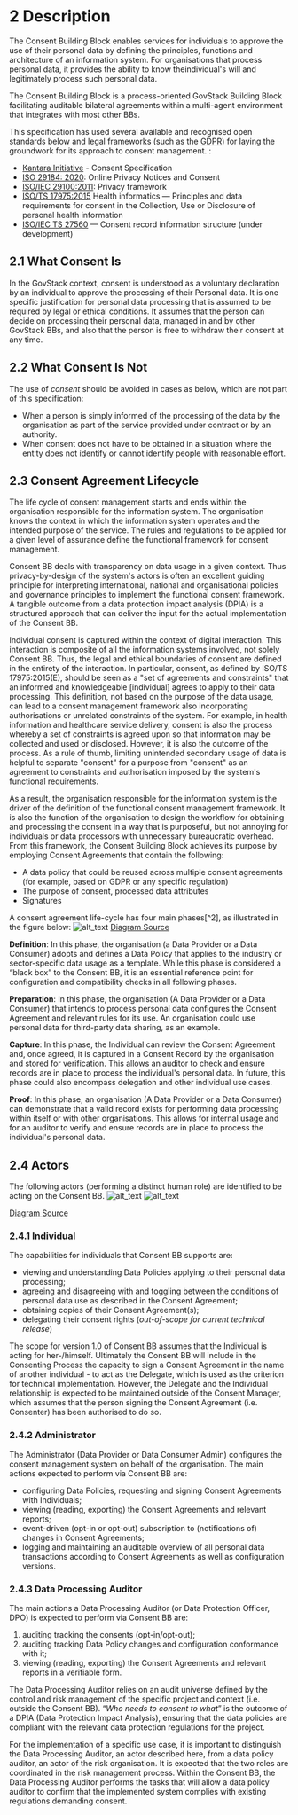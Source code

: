 # 2 Description

The Consent Building Block enables services for individuals to approve the use of their personal data by defining the principles, functions and architecture of an information system. For organisations that process personal data​,​ it provides the ability to know the ​individual's will and legitimately process such personal data.

The Consent Building Block is a process-oriented GovStack Building Block facilitating auditable bilateral agreements within a multi-agent environment that integrates with most other BBs.

This specification has used several available and recognised open standards below and legal frameworks (such as the [GDPR](https://gdpr.eu/)) for laying the groundwork for its approach to consent management. :

* [Kantara Initiative](https://kantarainitiative.org/download/7902/) - Consent Specification
* [ISO 29184: 2020](https://www.iso.org/standard/70331.html): Online Privacy Notices and Consent
* [ISO/IEC 29100:2011](https://www.iso.org/standard/45123.html): Privacy framework
* [ISO/TS 17975:2015](https://www.iso.org/standard/61186.html) Health informatics — Principles and data requirements for consent in the Collection, Use or Disclosure of personal health information
* [ISO/IEC TS 27560](https://www.iso.org/standard/80392.html) — Consent record information structure (under development)

## 2.1 What Consent Is

In the GovStack context, consent is understood as a voluntary declaration by an individual to approve the processing of their Personal data. It is one specific justification for personal data processing that is assumed to be required by legal or ethical conditions. It assumes that the person can decide on processing their personal data, managed in and by other GovStack BBs, and also that the person is free to withdraw their consent at any time.

## 2.2 What Consent Is Not

The use of _consent_ should be avoided in cases as below, which are not part of this specification:

* When a person is simply informed of the processing of the data by the organisation as part of the service provided under contract or by an authority.
* When consent does not have to be obtained in a situation where the entity does not identify or cannot identify people with reasonable effort.

## 2.3 Consent Agreement Lifecycle

The life cycle of consent management starts and ends within the organisation responsible for the information system. The organisation knows the context in which the information system operates and the intended purpose of the service. The rules and regulations to be applied for a given level of assurance define the functional framework for consent management.

Consent BB deals with transparency on data usage in a given context. Thus privacy-by-design of the system's actors is often an excellent guiding principle for interpreting international, national and organisational policies and governance principles to implement the functional consent framework. A tangible outcome from a data protection impact analysis (DPIA) is a structured approach that can deliver the input for the actual implementation of the Consent BB.

Individual consent is captured within the context of digital interaction. This interaction is composite of all the information systems involved, not solely Consent BB. Thus, the legal and ethical boundaries of consent are defined in the entirety of the interaction. In particular, consent, as defined by ISO/TS 17975:2015(E), should be seen as a "set of agreements and constraints" that an informed and knowledgeable \[individual] agrees to apply to their data processing. This definition, not based on the purpose of the data usage, can lead to a consent management framework also incorporating authorisations or unrelated constraints of the system. For example, in health information and healthcare service delivery, consent is also the process whereby a set of constraints is agreed upon so that information may be collected and used or disclosed. However, it is also the outcome of the process. As a rule of thumb, limiting unintended secondary usage of data is helpful to separate "consent" for a purpose from "consent" as an agreement to constraints and authorisation imposed by the system's functional requirements.

As a result, the organisation responsible for the information system is the driver of the definition of the functional consent management framework. It is also the function of the organisation to design the workflow for obtaining and processing the consent in a way that is purposeful, but not annoying for individuals or data processors with unnecessary bureaucratic overhead. From this framework, the Consent Building Block achieves its purpose by employing Consent Agreements that contain the following:

* A data policy that could be reused across multiple consent agreements (for example, based on GDPR or any specific regulation)
* The purpose of consent, processed data attributes
* Signatures

A consent agreement life-cycle has four main phases\[^2], as illustrated in the figure below: ![alt\_text](images/consent-lifecycle.png) [Diagram Source](https://app.moqups.com/P01asyy7ba/view/page/a2cb2359e)

**Definition**: In this phase, the organisation (a Data Provider or a Data Consumer) adopts and defines a Data Policy that applies to the industry or sector-specific data usage as a template. While this phase is considered a “black box” to the Consent BB, it is an essential reference point for configuration and compatibility checks in all following phases.

**Preparation**: In this phase, the organisation (A Data Provider or a Data Consumer) that intends to process personal data configures the Consent Agreement and relevant rules for its use. An organisation could use personal data for third-party data sharing, as an example.

**Capture**: In this phase, the Individual can review the Consent Agreement and, once agreed, it is captured in a Consent Record by the organisation and stored for verification. This allows an auditor to check and ensure records are in place to process the individual's personal data. In future, this phase could also encompass delegation and other individual use cases.

**Proof**: In this phase, an organisation (A Data Provider or a Data Consumer) can demonstrate that a valid record exists for performing data processing within itself or with other organisations. This allows for internal usage and for an auditor to verify and ensure records are in place to process the individual's personal data.

## 2.4 Actors

The following actors (performing a distinct human role) are identified to be acting on the Consent BB. ![alt\_text](images/consent-bb-actors-01.png) ![alt\_text](images/consent-bb-actors-02.png)

[Diagram Source](https://app.moqups.com/P01asyy7ba/view/page/ad64222d5)

### 2.4.1 Individual

The capabilities for individuals that Consent BB supports are:

* viewing and understanding Data Policies applying to their personal data processing;
* agreeing and disagreeing with and toggling between the conditions of personal data use as described in the Consent Agreement;
* obtaining copies of their Consent Agreement(s);
* delegating their consent rights (_out-of-scope for current technical release_)

The scope for version 1.0 of Consent BB assumes that the Individual is acting for her-/himself. Ultimately the Consent BB will include in the Consenting Process the capacity to sign a Consent Agreement in the name of another individual - to act as the Delegate, which is used as the criterion for technical implementation. However, the Delegate and the Individual relationship is expected to be maintained outside of the Consent Manager, which assumes that the person signing the Consent Agreement (i.e. Consenter) has been authorised to do so.

### 2.4.2 Administrator

The Administrator (Data Provider or Data Consumer Admin) configures the consent management system on behalf of the organisation. The main actions expected to perform via Consent BB are:

* configuring Data Policies, requesting and signing Consent Agreements with Individuals;
* viewing (reading, exporting) the Consent Agreements and relevant reports;
* event-driven (opt-in or opt-out) subscription to (notifications of) changes in Consent Agreements;
* logging and maintaining an auditable overview of all personal data transactions according to Consent Agreements as well as configuration versions.

### 2.4.3 Data Processing Auditor

The main actions a Data Processing Auditor (or Data Protection Officer, DPO) is expected to perform via Consent BB are:

1. auditing tracking the consents (opt-in/opt-out);
2. auditing tracking Data Policy changes and configuration conformance with it;
3. viewing (reading, exporting) the Consent Agreements and relevant reports in a verifiable form.

The Data Processing Auditor relies on an audit universe defined by the control and risk management of the specific project and context (i.e. outside the Consent BB). “_Who needs to consent to what_” is the outcome of a DPIA (Data Protection Impact Analysis), ensuring that the data policies are compliant with the relevant data protection regulations for the project.

For the implementation of a specific use case, it is important to distinguish the Data Processing Auditor, an actor described here, from a data policy auditor, an actor of the risk organisation. It is expected that the two roles are coordinated in the risk management process. Within the Consent BB, the Data Processing Auditor performs the tasks that will allow a data policy auditor to confirm that the implemented system complies with existing regulations demanding consent.
